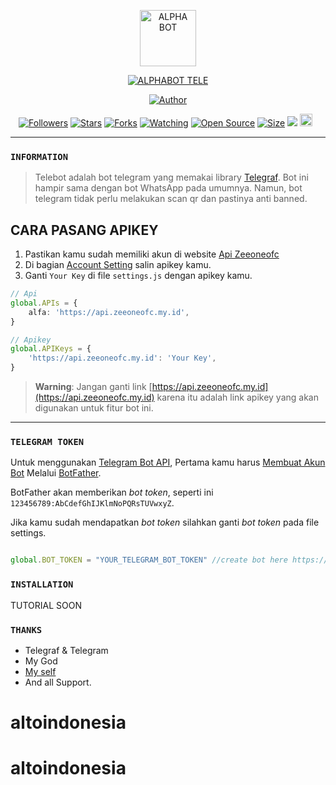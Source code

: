 <p align="center">
<img src="https://github.com/zeeoneofficial.png" alt="ALPHA BOT" height="90"/>
</p>

<p align="center">
<a href="#"><img title="ALPHABOT TELE" src="https://img.shields.io/badge/TELEGRAM BOT-cyan?colorA=%5df9ff00&colorB=%23017e40&style=for-the-badge"></a>
</p>
<p align="center">
<a href="https://github.com/zeeoneofficial/Telebot"><img title="Author" src="https://img.shields.io/badge/Author-ZeeoneOfc-red.svg?style=for-the-badge&logo=github"></a>
</p>
<p align="center">
<a href="https://github.com/zeeoneofficial/followers"><img title="Followers" src="https://img.shields.io/github/followers/zeeoneofficial?color=red&style=flat-square"></a>
<a href="https://github.com/zeeoneofficial/Telebot/stargazers/"><img title="Stars" src="https://img.shields.io/github/stars/zeeoneofficial/Telebot?color=blue&style=flat-square"></a>
<a href="https://github.com/zeeoneofficial/Telebot/network/members"><img title="Forks" src="https://img.shields.io/github/forks/zeeoneofficial/Telebot?color=red&style=flat-square"></a>
<a href="https://github.com/zeeoneofficial/Telebot/watchers"><img title="Watching" src="https://img.shields.io/github/watchers/zeeoneofficial/Telebot?label=Watchers&color=blue&style=flat-square"></a>
<a href="https://github.com/zeeoneofficial/Telebot"><img title="Open Source" src="https://badges.frapsoft.com/os/v2/open-source.svg?v=103"></a>
<a href="https://github.com/zeeoneofficial/Telebot/"><img title="Size" src="https://img.shields.io/github/repo-size/zeeoneofficial/Telebot?style=flat-square&color=green"></a>
<a href="https://hits.seeyoufarm.com"><img src="https://hits.seeyoufarm.com/api/count/incr/badge.svg?url=https%3A%2F%2Fgithub.com%2Fzeeoneofficial%2FTelebot&count_bg=%2379C83D&title_bg=%23555555&icon=probot.svg&icon_color=%2300FF6D&title=hits&edge_flat=false"/></a>
<a href="https://github.com/zeeoneofficial/Telebot/graphs/commit-activity"><img height="20" src="https://img.shields.io/badge/Maintained%3F-No-green.svg"></a>&nbsp;&nbsp;
</p>
</div>

---

### `INFORMATION`
> Telebot adalah bot telegram yang memakai library [Telegraf](https://github.com/telegraf/telegraf). Bot ini hampir sama dengan bot WhatsApp pada umumnya. Namun, bot telegram tidak perlu melakukan scan qr dan pastinya anti banned.

## CARA PASANG APIKEY
1. Pastikan kamu sudah memiliki akun di website [Api Zeeoneofc](https://api.zeeoneofc.my.id/users/login)
2. Di bagian [Account Setting](https://api.zeeoneofc.my.id/account-settings) salin apikey kamu.
3. Ganti `Your Key` di file `settings.js` dengan apikey kamu.
```ts
// Api
global.APIs = {
	alfa: 'https://api.zeeoneofc.my.id',
}

// Apikey
global.APIKeys = {
	'https://api.zeeoneofc.my.id': 'Your Key',
}
```

> **Warning**: Jangan ganti link [https://api.zeeoneofc.my.id](https://api.zeeoneofc.my.id) karena itu adalah link apikey yang akan digunakan untuk fitur bot ini. 

--------

### `TELEGRAM TOKEN`

Untuk menggunakan [Telegram Bot API](https://core.telegram.org/bots/api),
Pertama kamu harus [Membuat Akun Bot](https://core.telegram.org/bots)
Melalui [BotFather](https://core.telegram.org/bots#6-botfather).

BotFather akan memberikan *bot token*, seperti ini `123456789:AbCdefGhIJKlmNoPQRsTUVwxyZ`.

Jika kamu sudah mendapatkan *bot token* silahkan ganti *bot token* pada file settings.

```js

global.BOT_TOKEN = "YOUR_TELEGRAM_BOT_TOKEN" //create bot here https://t.me/BotFather and get the bot token

```

### `INSTALLATION`
TUTORIAL SOON

### `THANKS`
- Telegraf & Telegram
- My God
- [My self](https://github.com/zeeoneofficial/Telebot)
- And all Support.
# altoindonesia
# altoindonesia
